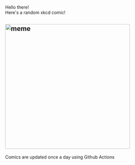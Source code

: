 Hello there! <br>Here's a random xkcd comic!<br>
## <img src="https://imgs.xkcd.com/comics/road_rage.png" alt="meme" width="400"/><br>
Comics are updated once a day using Github Actions